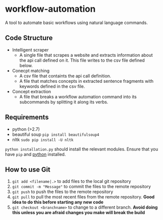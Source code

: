 # workflow-automation
A tool to automate basic workflows using natural language commands.

## Code Structure
 - Intelligent scraper
   - A single file that scrapes a website and extracts information about the api call defined on it. This file writes to the csv file defined below.
 - Conecpt matching
   - A csv file that containts the api call definition.
   - A file that matches concepts in extracted sentence fragments with keywords defined in the csv file.
 - Concept extraction
   - A file that breaks a workflow automation command into its subcommands by splitting it along its verbs.

## Requirements
 - python (>2.7)
 - beautiful soup `pip install beautifulsoup4`
 - nltk `sudo pip install -U nltk`
 
 `python installation.py` should install the relevant modules. Ensure that you have `pip` and [python](https://www.python.org/downloads/) installed.

## How to use Git
1. `git add <filename|.>` to add files to the local git repository
2. `git commit -m "Message"` to commit the files to the remote repository
3. `git push` to push the files to the remote repository
4. `git pull` to pull the most recent files from the remote repository. **Good idea to do this before starting any new code**
5. `git checkout <branchname>` to change to a different branch. **Avoid doing this unless you are afraid changes you make will break the build**
